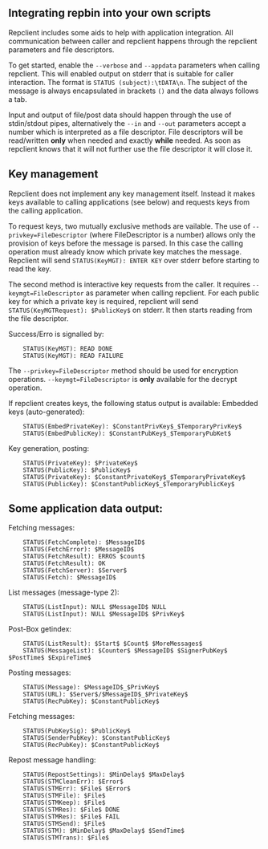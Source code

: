 ## Integrating repbin into your own scripts

Repclient includes some aids to help with application integration. All
communication between caller and repclient happens through the repclient
parameters and file descriptors.

To get started, enable the `--verbose` and `--appdata` parameters when calling
repclient. This will enabled output on  stderr that is suitable for caller
interaction. The format is `STATUS (subject):\tDATA\n`. The subject of the
message is always encapsulated in brackets `()` and the data always follows a tab.

Input and output of file/post data should happen through the use of stdin/stdout
pipes, alternatively the `--in` and `--out` parameters accept a number which is
interpreted as a file descriptor. File descriptors will be read/written **only**
when needed and exactly **while** needed. As soon as repclient knows that it will
not further use the file descriptor it will close it.


## Key management

Repclient does not implement any key management itself. Instead it makes keys
available to calling applications (see below) and requests keys from the calling
application.

To request keys, two mutually exclusive methods are vailable. The use of
`--privkey=FileDescriptor` (where FileDescriptor is a number) allows only the
provision of keys before the message is parsed. In this case the calling
operation must already know which private key matches the message. Repclient
will send `STATUS(KeyMGT): ENTER KEY` over stderr before starting to read the
key.

The second method is interactive key requests from the caller. It requires
`--keymgt=FileDescriptor` as parameter when calling repclient. For each public key
for which a private key is required, repclient will send
`STATUS(KeyMGTRequest): $PublicKey$` on stderr.
It then starts reading from the file descriptor.

Success/Erro is signalled by:
```
	STATUS(KeyMGT): READ DONE
	STATUS(KeyMGT): READ FAILURE
```

The `--privkey=FileDescriptor` method should be used for encryption operations.
`--keymgt=FileDescriptor` is **only** available for the decrypt operation.

If repclient creates keys, the following status output is available:
Embedded keys (auto-generated):
```
	STATUS(EmbedPrivateKey): $ConstantPrivKey$_$TemporaryPrivKey$
	STATUS(EmbedPublicKey): $ConstantPubKey$_$TemporaryPubKet$
```

Key generation, posting:
```
	STATUS(PrivateKey): $PrivateKey$
	STATUS(PublicKey): $PublicKey$
	STATUS(PrivateKey): $ConstantPrivateKey$_$TemporaryPrivateKey$
	STATUS(PublicKey): $ConstantPublicKey$_$TemporaryPublicKey$
```

## Some application data output:

Fetching messages:
```
	STATUS(FetchComplete): $MessageID$
	STATUS(FetchError): $MessageID$
	STATUS(FetchResult): ERROS $count$
	STATUS(FetchResult): OK
	STATUS(FetchServer): $Server$
	STATUS(Fetch): $MessageID$
```

List messages (message-type 2):
```
	STATUS(ListInput): NULL $MessageID$ NULL
	STATUS(ListInput): NULL $MessageID$ $PrivKey$
```

Post-Box getindex:
```
	STATUS(ListResult): $Start$ $Count$ $MoreMessages$
	STATUS(MessageList): $Counter$ $MessageID$ $SignerPubKey$ $PostTime$ $ExpireTime$
```

Posting messages:
```
	STATUS(Message): $MessageID$_$PrivKey$
	STATUS(URL): $Server$/$MessageID$_$PrivateKey$
	STATUS(RecPubKey): $ConstantPublicKey$
```

Fetching messages:
```
	STATUS(PubKeySig): $PublicKey$
	STATUS(SenderPubKey): $ConstantPublicKey$
	STATUS(RecPubKey): $ConstantPublicKey$
```

Repost message handling:
```
	STATUS(RepostSettings): $MinDelay$ $MaxDelay$
	STATUS(STMCleanErr): $Error$
	STATUS(STMErr): $File$ $Error$
	STATUS(STMFile): $File$
	STATUS(STMKeep): $File$
	STATUS(STMRes): $File$ DONE
	STATUS(STMRes): $File$ FAIL
	STATUS(STMSend): $File$
	STATUS(STM): $MinDelay$ $MaxDelay$ $SendTime$
	STATUS(STMTrans): $File$
```
